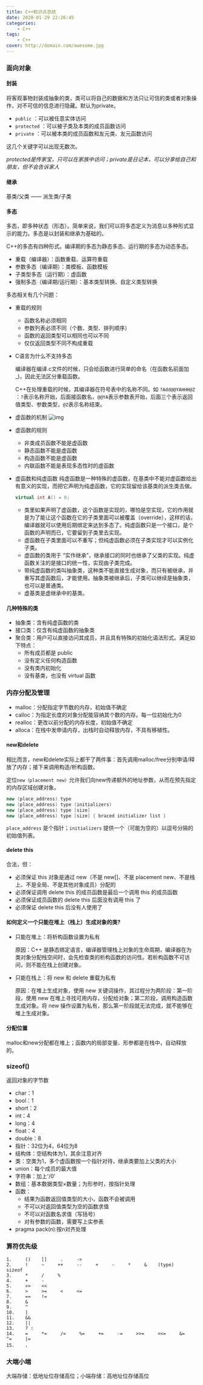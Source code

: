 ```yaml
---
title: C++知识点总结
date: 2020-01-29 22:26:45
categories:
    - C++
tags: 
    - C++
cover: http://domain.com/awesome.jpg
---
```


### 面向对象
#### 封装
将客观事物封装成抽象的类，类可以将自己的数据和方法只让可信的类或者对象操作，对不可信的信息进行隐藏。默认为private。
- `public` ：可以被任意实体访问
- `protected` ：可以被子类及本类的成员函数访问
- `private` ：可以被本类的成员函数和友元类、友元函数访问

这几个关键字可以出现无数次。
<!--more-->
*protected是传家宝，只可以在家族中访问；private是日记本，可以分享给自己和朋友，但不会告诉家人*

#### 继承
基类/父类 —— 派生类/子类

#### 多态
多态，即多种状态（形态）。简单来说，我们可以将多态定义为消息以多种形式显示的能力。多态是以封装和继承为基础的。

C++的多态有四种形式。编译期的多态为静态多态、运行期的多态为动态多态。
- 重载（编译器）：函数重载、运算符重载
- 参数多态（编译期）：类模板、函数模板
- 子类型多态（运行期）：虚函数
- 强制多态（编译期/运行期）：基本类型转换、自定义类型转换

多态相关有几个问题：
- 重载的规则
    - 函数名称必须相同
    - 参数列表必须不同（个数、类型、排列顺序）
    - 函数的返回类型可以相同也可以不同
    - 仅仅返回类型不同不构成重载

- C语言为什么不支持多态

    编译器在编译.c文件的时候，只会给函数进行简单的命名（在函数名前面加_)，因此无法区分重载函数。

    C++在处理重载的时候，其编译器在符号表中的名称不同。如 `?Add@@YAHHH@Z` ：`?`表示名称开始，后面接函数名，`@@YA`表示参数表开始，后面三个表示返回值类型、参数类型，`@Z`表示名称结束。

- 虚函数的机制
    ![img](https://s2.ax1x.com/2020/01/29/1MzAdU.png)

- 虚函数的规则
    - 非类成员函数不能是虚函数
    - 静态函数不能是虚函数
    - 构造函数不能是虚函数
    - 内联函数不能是表现多态性时的虚函数

- 虚函数和纯虚函数
    纯虚函数是一种特殊的虚函数，在基类中不能对虚函数给出有意义的实现，而把它声明为纯虚函数，它的实现留给该基类的派生类去做。
    ```c++
    virtual int A() = 0;
    ```

    - 类里如果声明了虚函数，这个函数是实现的，哪怕是空实现，它的作用就是为了能让这个函数在它的子类里面可以被覆盖（override），这样的话，编译器就可以使用后期绑定来达到多态了。纯虚函数只是一个接口，是个函数的声明而已，它要留到子类里去实现。 
    - 虚函数在子类里面可以不重写；但纯虚函数必须在子类实现才可以实例化子类。
    - 虚函数的类用于 “实作继承”，继承接口的同时也继承了父类的实现。纯虚函数关注的是接口的统一性，实现由子类完成。 
    - 带纯虚函数的类叫抽象类，这种类不能直接生成对象，而只有被继承，并重写其虚函数后，才能使用。抽象类被继承后，子类可以继续是抽象类，也可以是普通类。
    - 虚基类是虚继承中的基类。

#### 几种特殊的类
- 抽象类：含有纯虚函数的类
- 接口类：仅含有纯虚函数的抽象类
- 聚合类：用户可以直接访问其成员，并且具有特殊的初始化语法形式。满足如下特点：
    - 所有成员都是 public
    - 没有定义任何构造函数
    - 没有类内初始化
    - 没有基类，也没有 virtual 函数

### 内存分配及管理
- malloc：分配指定字节数的内存，初始值不确定
- calloc：为指定长度的对象分配能容纳其个数的内存。每一位初始化为0
- realloc：更改以前分配的内存长度，初始值不确定
- alloca：在栈中发申请内存，出栈时自动释放内存，不具有移植性。

#### new和delete
相比而言，new和delete实际上都干了两件事：首先调用malloc/free分别申请/释放了内存；接下来调用构造/析构函数。

定位`new（placement new）`允许我们向new传递额外的地址参数，从而在预先指定的内存区域创建对象。
```c++
new (place_address) type
new (place_address) type (initializers)
new (place_address) type [size]
new (place_address) type [size] { braced initializer list }
```
`place_address` 是个指针；`initializers` 提供一个（可能为空的）以逗号分隔的初始值列表。

#### delete this
合法，但：
- 必须保证 this 对象是通过 new（不是 new[]、不是 placement new、不是栈上、不是全局、不是其他对象成员）分配的
- 必须保证调用 delete this 的成员函数是最后一个调用 this 的成员函数
- 必须保证成员函数的 delete this 后面没有调用 this 了
- 必须保证 delete this 后没有人使用了

#### 如何定义一个只能在堆上（栈上）生成对象的类?
- 只能在堆上：将析构函数设置为私有

    原因：C++ 是静态绑定语言，编译器管理栈上对象的生命周期，编译器在为类对象分配栈空间时，会先检查类的析构函数的访问性。若析构函数不可访问，则不能在栈上创建对象。

- 只能在栈上：将 new 和 delete 重载为私有

    原因：在堆上生成对象，使用 new 关键词操作，其过程分为两阶段：第一阶段，使用 new 在堆上寻找可用内存，分配给对象；第二阶段，调用构造函数生成对象。将 new 操作设置为私有，那么第一阶段就无法完成，就不能够在堆上生成对象。

#### 分配位置
malloc和new分配都在堆上；函数内的局部变量、形参都是在栈中，自动释放的。

### sizeof()
返回对象的字节数
- char：1
- bool：1
- short：2
- int：4
- long：4
- float：4
- double：8
- 指针：32位为4，64位为8
- 结构体：空结构体为1，其余注意对齐
- 类：空类为1，多个虚函数按一个指针对待，继承类要加上父类的大小
- union：每个成员的最大值
- 字符串：加上'/0'
- 数组：基本数据类型×数量；为形参时，按指针处理
- 函数：
    - 结果为函数返回值类型的大小，函数不会被调用
    - 不可以对返回值类型为空的函数求值
    - 不可以对函数名求值（写括号）
    - 对有参数的函数，需要写上实参表
- pragma pack(n):按n对齐处理


### 算符优先级
```
1.     ()    []     .     ->
2.     !     ~     ++     --     +     -     *     &    (type)    sizeof
3.     *     /     %
4.     +     -
5.     >>    <<
6.     >     >=     <     <= 
7.     ==    !=
8.     &
9.     ^
10.    |
11.    &&
12.    ||
13.    ? :
14.    =     *=     /=     %=     +=     -=     >>=     <<=     &=     ^=     |= 
15.    ，
```

### 大端小端
大端存储：低地址位存储高位；小端存储：高地址位存储高位